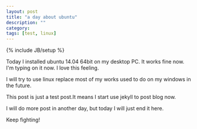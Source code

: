 ```yaml
---
layout: post
title: "a day about ubuntu"
description: ""
category:
tags: [test, linux]
---
```

{% include JB/setup %}

Today I installed ubuntu 14.04 64bit on my desktop PC. It works fine now. I'm typing on it now. I love this feeling.

I will try to use linux replace most of my works used to do on my windows in the future.

This post is just a test post.It means I start use jekyll to post blog now.

I will do more post in another day, but today I will just end it here.

Keep fighting!
